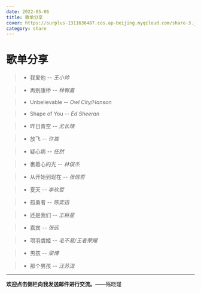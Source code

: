 ```yaml
---
date: 2022-05-06
title: 歌单分享
cover: https://surplus-1311636487.cos.ap-beijing.myqcloud.com/share-3.jpg
category: share
---
```

# 歌单分享
> - 我爱他 -- *王小帅*

> - 再别康桥 -- *林宥嘉*

> - Unbelievable -- *Owl City/Hanson*

> - Shape of You -- *Ed Sheeran*

> - 昨日青空 -- *尤长靖*

> - 放飞 -- *许嵩*

> - 疑心病 -- *任然*

> - 裹着心的光 -- *林俊杰*

> - 从开始到现在 -- *张信哲*

> - 夏天 -- *李玖哲*

> - 孤勇者 -- *陈奕迅*

> - 还是我们 -- *王巨星*

> - 嘉宾 -- *张远*

> - 项羽虞姬 -- *毛不易/王者荣耀*

> - 男孩 -- *梁博*

> -  那个男孩 -- *汪苏泷*

*** 

**欢迎点击侧栏向我发送邮件进行交流。**——殇晓瑾